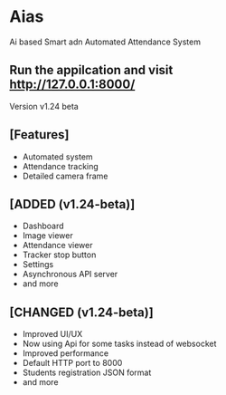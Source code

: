 # Aias
 Ai based Smart adn Automated Attendance System
## Run the appilcation and visit http://127.0.0.1:8000/
 Version v1.24 beta
## [Features]
- Automated system
- Attendance tracking
- Detailed camera frame
## [ADDED (v1.24-beta)]
- Dashboard
- Image viewer
- Attendance viewer
- Tracker stop button
- Settings
- Asynchronous API server
- and more
## [CHANGED (v1.24-beta)]
- Improved UI/UX
- Now using Api for some tasks instead of websocket
- Improved performance
- Default HTTP port to 8000
- Students registration JSON format
- and more